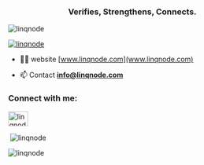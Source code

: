<h3 align="center">Verifies, Strengthens, Connects.</h3>

<p align="left"> <img src="https://komarev.com/ghpvc/?username=linqnode&label=Profile%20views&color=0e75b6&style=flat" alt="linqnode" /> </p>

<p align="left"> <a href="https://twitter.com/linqnode" target="blank"><img src="https://img.shields.io/twitter/follow/linqnode?logo=twitter&style=for-the-badge" alt="linqnode" /></a> </p>

- 👨‍💻 website [www.linqnode.com](www.linqnode.com)

- 📫 Contact **info@linqnode.com**

<h3 align="left">Connect with me:</h3>
<p align="left">
<a href="https://twitter.com/linqnode" target="blank"><img align="center" src="https://raw.githubusercontent.com/rahuldkjain/github-profile-readme-generator/master/src/images/icons/Social/twitter.svg" alt="linqnode" height="30" width="40" /></a>
</p>

<p>&nbsp;<img align="center" src="https://github-readme-stats.vercel.app/api?username=linqnode&show_icons=true&locale=en" alt="linqnode" /></p>

<p><img align="center" src="https://github-readme-streak-stats.herokuapp.com/?user=linqnode&" alt="linqnode" /></p>
